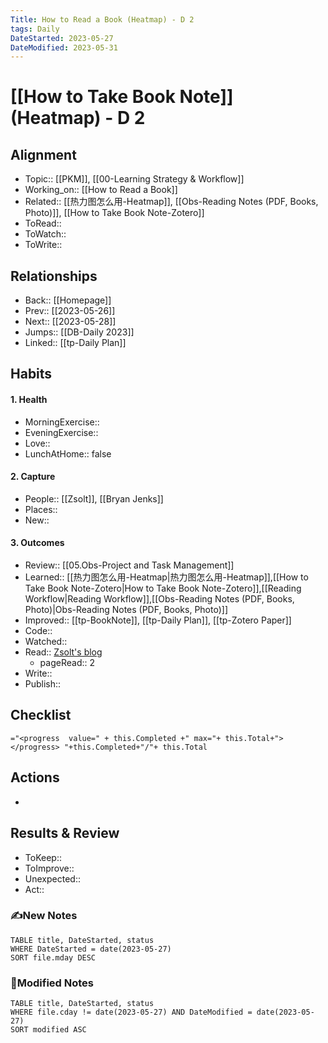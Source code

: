 ```yaml
---
Title: How to Read a Book (Heatmap) - D 2
tags: Daily
DateStarted: 2023-05-27
DateModified: 2023-05-31
---
```

# [[How to Take Book Note]] (Heatmap) - D 2
## Alignment
- Topic:: [[PKM]], [[00-Learning Strategy & Workflow]]
- Working_on:: [[How to Read a Book]]
- Related:: [[热力图怎么用-Heatmap]], [[Obs-Reading Notes (PDF, Books, Photo)]], [[How to Take Book Note-Zotero]]
- ToRead::
- ToWatch::
- ToWrite::
## Relationships
- Back:: [[Homepage]]
- Prev:: [[2023-05-26]]
- Next:: [[2023-05-28]]
- Jumps:: [[DB-Daily 2023]]
- Linked:: [[tp-Daily Plan]]
## Habits
#### 1. Health
- MorningExercise:: 
- EveningExercise::
- Love::
- LunchAtHome:: false
#### 2. Capture
- People:: [[Zsolt]], [[Bryan Jenks]]
- Places::
- New:: 
#### 3. Outcomes
- Review:: [[05.Obs-Project and Task Management]]
- Learned:: [[热力图怎么用-Heatmap|热力图怎么用-Heatmap]],[[How to Take Book Note-Zotero|How to Take Book Note-Zotero]],[[Reading Workflow|Reading Workflow]],[[Obs-Reading Notes (PDF, Books, Photo)|Obs-Reading Notes (PDF, Books, Photo)]]
- Improved:: [[tp-BookNote]], [[tp-Daily Plan]], [[tp-Zotero Paper]]
- Code::
- Watched::
- Read:: [Zsolt's blog](https://www.zsolt.blog/)
	- pageRead:: 2 
- Write::
- Publish::
## Checklist
`="<progress  value=" + this.Completed +" max="+ this.Total+"></progress> "+this.Completed+"/"+ this.Total`
## Actions
- 
## Results & Review
- ToKeep::  
- ToImprove::  
- Unexpected::  
- Act::
### ✍️New Notes

```dataview
TABLE title, DateStarted, status
WHERE DateStarted = date(2023-05-27)
SORT file.mday DESC
```

### 📝Modified Notes

```dataview
TABLE title, DateStarted, status
WHERE file.cday != date(2023-05-27) AND DateModified = date(2023-05-27)
SORT modified ASC
```
